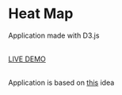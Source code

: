 <h1>Heat Map</h1>

<p>Application made with D3.js</p>
<br>
<a href="https://heatmap-72179.firebaseapp.com/">LIVE DEMO</a>
<br>
<br>
<p>Application is based on <a href="https://www.freecodecamp.org/learn/data-visualization/data-visualization-projects/visualize-data-with-a-heat-map">this</a> idea</p>
